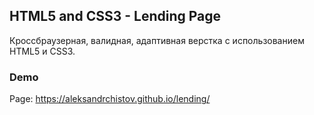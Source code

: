 <h2>HTML5 and CSS3 - Lending Page</h2>
<p>Кроссбраузерная, валидная, адаптивная верстка с использованием HTML5 и CSS3.</p>

<h3>Demo</h3>
<p>Page: <a href="https://aleksandrchistov.github.io/lending/" target="_blank" el= "noopener">https://aleksandrchistov.github.io/lending/</a></p>
